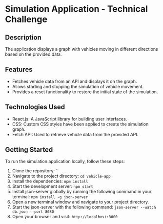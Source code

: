 # Simulation Application - Technical Challenge

## Description
The application displays a graph with vehicles moving in different directions based on the provided data.

## Features
- Fetches vehicle data from an API and displays it on the graph.
- Allows starting and stopping the simulation of vehicle movement.
- Provides a reset functionality to restore the initial state of the simulation.

## Technologies Used
- React.js: A JavaScript library for building user interfaces.
- CSS: Custom CSS styles have been applied to create the simulation graph.
- Fetch API: Used to retrieve vehicle data from the provided API.

## Getting Started
To run the simulation application locally, follow these steps:

1. Clone the repository: ``
2. Navigate to the project directory: `cd vehicle-app`
3. Install the dependencies: `npm install`
4. Start the development server: `npm start`
5. Install json-server globally by running the following command in your terminal: `npm install -g json-server`
6. Open a new terminal window and navigate to your project directory.
7. Start the json-server with the following command: `json-server --watch db.json --port 8080`
8. Open your browser and visit: `http://localhost:3000`


